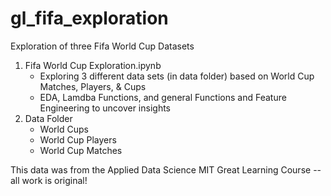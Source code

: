 # gl_fifa_exploration
Exploration of three Fifa World Cup Datasets


1. Fifa World Cup Exploration.ipynb
   - Exploring 3 different data sets (in data folder) based on World Cup Matches, Players, & Cups
   - EDA, Lamdba Functions, and general Functions and Feature Engineering to uncover insights
3. Data Folder
   - World Cups
   - World Cup Players
   - World Cup Matches
  
This data was from the Applied Data Science MIT Great Learning Course -- all work is original!
   

